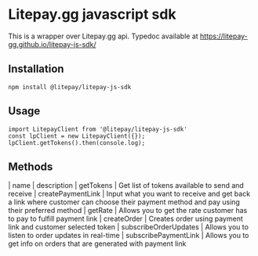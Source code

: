 # Litepay.gg javascript sdk

This is a wrapper over Litepay.gg api. Typedoc available at https://litepay-gg.github.io/litepay-js-sdk/

## Installation

    npm install @litepay/litepay-js-sdk


## Usage

    import LitepayClient from '@litepay/litepay-js-sdk'
    const lpClient = new LitepayClient({});
    lpClient.getTokens().then(console.log);

## Methods

| name | description
| getTokens | Get list of tokens available to send and receive
| createPaymentLink | Input what you want to receive and get back a link where customer can choose their payment method and pay using their preferred method
| getRate | Allows you to get the rate customer has to pay to fulfill payment link
| createOrder | Creates order using payment link and customer selected token
| subscribeOrderUpdates | Allows you to listen to order updates in real-time
| subscribePaymentLink | Allows you to get info on orders that are generated with payment link